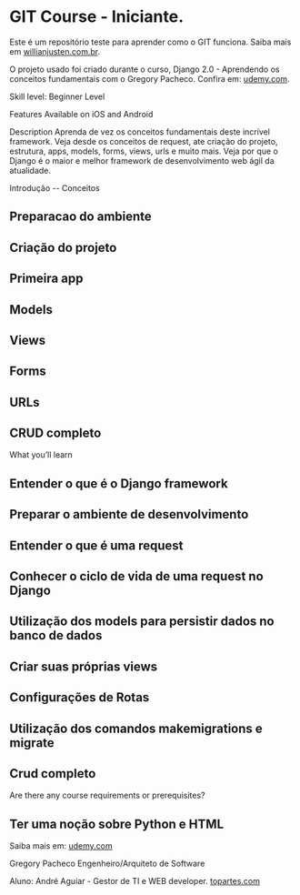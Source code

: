 # GIT Course - Iniciante.

Este é um repositório teste para aprender como o GIT funciona.
Saiba mais em [willianjusten.com.br](http://willianjusten.com.br).

O projeto usado foi criado durante o curso, Django 2.0 - Aprendendo os conceitos fundamentais com o Gregory Pacheco.
Confira em: [udemy.com](https://www.udemy.com/course/django-20-aprendendo-os-conceitos-fundamentais/).

Skill level: Beginner Level

Features
Available on iOS and Android

Description
Aprenda de vez os conceitos fundamentais deste incrível framework. Veja desde os conceitos de request, ate criação do projeto, estrutura, apps, models, forms, views, urls e muito mais. Veja por que o Django é o maior e melhor framework de desenvolvimento web ágil da atualidade.

Introdução
-- Conceitos
## Preparacao do ambiente
## Criação do projeto
## Primeira app
## Models
## Views
## Forms
## URLs
## CRUD completo

What you’ll learn
## Entender o que é o Django framework
## Preparar o ambiente de desenvolvimento
## Entender o que é uma request
## Conhecer o ciclo de vida de uma request no Django
## Utilização dos models para persistir dados no banco de dados
## Criar suas próprias views
## Configurações de Rotas
## Utilização dos comandos makemigrations e migrate
## Crud completo

Are there any course requirements or prerequisites?
## Ter uma noção sobre Python e HTML

Saiba mais em: [udemy.com](https://www.udemy.com/course/django-20-aprendendo-os-conceitos-fundamentais)

Gregory Pacheco
Engenheiro/Arquiteto de Software

Aluno: André Aguiar - Gestor de TI e WEB developer.
[topartes.com](https://topartes.com)

